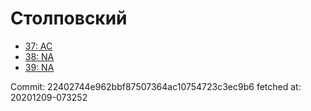 # Столповский
- [37: AC](37.md)
- [38: NA](38.md)
- [39: NA](39.md)

Commit: 22402744e962bbf87507364ac10754723c3ec9b6
 fetched at: 20201209-073252

